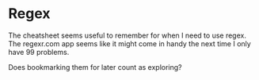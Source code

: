 # Regex

The cheatsheet seems useful to remember for when I need to use regex.
The regexr.com app seems like it might come in handy the next time I only have 99 problems.

Does bookmarking them for later count as exploring?
